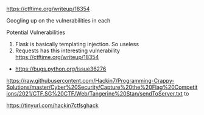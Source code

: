 https://ctftime.org/writeup/18354

Googling up on the vulnerabilities in each

Potential Vulnerabilities
1. Flask is basically templating injection. So useless
2. Requests has this interesting vulnerability https://ctftime.org/writeup/18354
  - https://bugs.python.org/issue36276 

  https://raw.githubusercontent.com/Hackin7/Programming-Crappy-Solutions/master/Cyber%20Security/Capture%20the%20Flag%20Competitions/2021/CTF.SG%20CTF/Web/Tangerine%20Stan/sendToServer.txt
  to

  https://tinyurl.com/hackin7ctfsghack